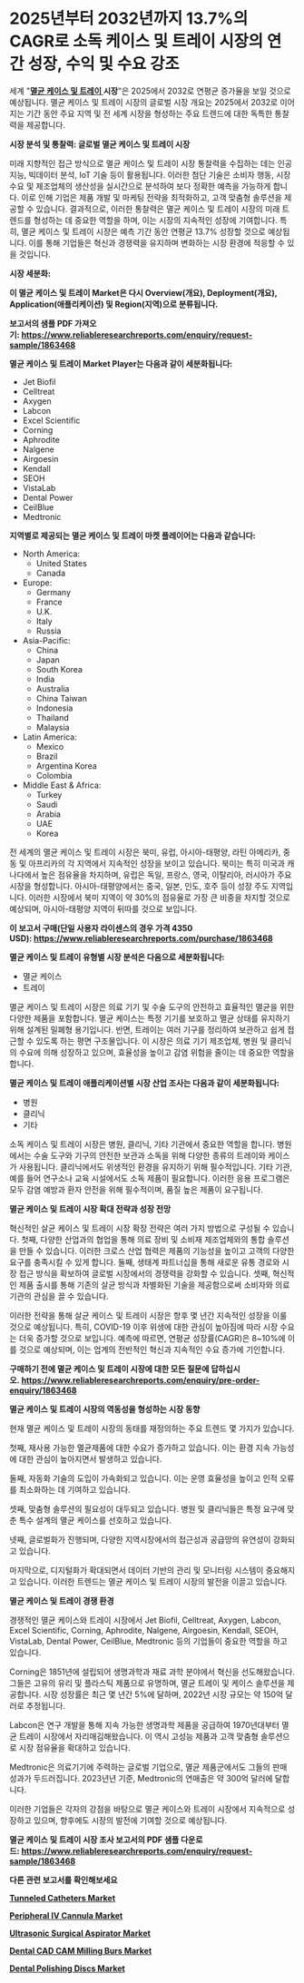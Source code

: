 <p><h1>2025년부터 2032년까지 13.7%의 CAGR로 소독 케이스 및 트레이 시장의 연간 성장, 수익 및 수요 강조</h1></p><p>세계 "<strong><a href="https://www.reliableresearchreports.com/sterilization-cases-and-trays-r1863468?utm_campaign=106&utm_medium=8&utm_source=Github&utm_content=ia&utm_term=04032025&utm_id=sterilization-cases-and-trays">멸균 케이스 및 트레이&nbsp;</a></strong><strong>시장</strong>"은 2025에서 2032로 연평균 증가율을 보일 것으로 예상됩니다. 멸균 케이스 및 트레이 시장의 글로벌 시장 개요는 2025에서 2032로 이어지는 기간 동안 주요 지역 및 전 세계 시장을 형성하는 주요 트렌드에 대한 독특한 통찰력을 제공합니다.</p>
<p><strong>시장 분석 및 통찰력: 글로벌 멸균 케이스 및 트레이 시장</strong></p>
<p><p>미래 지향적인 접근 방식으로 멸균 케이스 및 트레이 시장 통찰력을 수집하는 데는 인공지능, 빅데이터 분석, IoT 기술 등이 활용됩니다. 이러한 첨단 기술은 소비자 행동, 시장 수요 및 제조업체의 생산성을 실시간으로 분석하여 보다 정확한 예측을 가능하게 합니다. 이로 인해 기업은 제품 개발 및 마케팅 전략을 최적화하고, 고객 맞춤형 솔루션을 제공할 수 있습니다. 결과적으로, 이러한 통찰력은 멸균 케이스 및 트레이 시장의 미래 트렌드를 형성하는 데 중요한 역할을 하며, 이는 시장의 지속적인 성장에 기여합니다. 특히, 멸균 케이스 및 트레이 시장은 예측 기간 동안 연평균 13.7% 성장할 것으로 예상됩니다. 이를 통해 기업들은 혁신과 경쟁력을 유지하며 변화하는 시장 환경에 적응할 수 있을 것입니다.</p><a href="%7CAUTHORITHY_DOMAIN_URL%7C?utm_campaign=106&utm_medium=8&utm_source=Github&utm_content=ia&utm_term=04032025&utm_id=sterilization-cases-and-trays"></a></p>
<p><strong>시장 세분화:</strong></p>
<p><strong>이 멸균 케이스 및 트레이 Market은 다시 Overview(개요), Deployment(개요), Application(애플리케이션) 및 Region(지역)으로 분류됩니다.</strong></p>
<p><strong>보고서의 샘플 PDF 가져오기:&nbsp;<a href="https://www.reliableresearchreports.com/enquiry/request-sample/1863468?utm_campaign=106&utm_medium=8&utm_source=Github&utm_content=ia&utm_term=04032025&utm_id=sterilization-cases-and-trays">https://www.reliableresearchreports.com/enquiry/request-sample/1863468</a></strong><strong></strong></p>
<p><strong>멸균 케이스 및 트레이 Market Player는 다음과 같이 세분화됩니다:</strong></p>
<p><ul><li>Jet Biofil</li><li>Celltreat</li><li>Axygen</li><li>Labcon</li><li>Excel Scientific</li><li>Corning</li><li>Aphrodite</li><li>Nalgene</li><li>Airgoesin</li><li>Kendall</li><li>SEOH</li><li>VistaLab</li><li>Dental Power</li><li>CeilBlue</li><li>Medtronic</li></ul></p>
<p><strong>지역별로 제공되는 멸균 케이스 및 트레이 마켓 플레이어는 다음과 같습니다:</strong></p>
<p><ul>
    <li>
        North America:
        <ul>
            <li>United States</li>
            <li>Canada</li>
        </ul>
    </li>
    <li>
        Europe:
        <ul>
            <li>Germany</li>
            <li>France</li>
            <li>U.K.</li>
            <li>Italy</li>
            <li>Russia</li>
        </ul>
    </li>
    <li>
        Asia-Pacific:
        <ul>
            <li>China</li>
            <li>Japan</li>
            <li>South Korea</li>
            <li>India</li>
            <li>Australia</li>
            <li>China Taiwan</li>
            <li>Indonesia</li>
            <li>Thailand</li>
            <li>Malaysia</li>
        </ul>
    </li>
    <li>
        Latin America:
        <ul>
            <li>Mexico</li>
            <li>Brazil</li>
            <li>Argentina Korea</li>
            <li>Colombia</li>
        </ul>
    </li>
    <li>
        Middle East & Africa:
        <ul>
            <li>Turkey</li>
            <li>Saudi</li>
            <li>Arabia</li>
            <li>UAE</li>
            <li>Korea</li>
        </ul>
    </li>
    </ul></p>
<p><p>전 세계의 멸균 케이스 및 트레이 시장은 북미, 유럽, 아시아-태평양, 라틴 아메리카, 중동 및 아프리카의 각 지역에서 지속적인 성장을 보이고 있습니다. 북미는 특히 미국과 캐나다에서 높은 점유율을 차지하며, 유럽은 독일, 프랑스, 영국, 이탈리아, 러시아가 주요 시장을 형성합니다. 아시아-태평양에서는 중국, 일본, 인도, 호주 등이 성장 주도 지역입니다. 이러한 시장에서 북미 지역이 약 30%의 점유율로 가장 큰 비중을 차지할 것으로 예상되며, 아시아-태평양 지역이 뒤따를 것으로 보입니다.</p></p>
<p><strong>이 보고서 구매(단일 사용자 라이센스의 경우 가격 4350 USD):&nbsp;<a href="https://www.reliableresearchreports.com/purchase/1863468?utm_campaign=106&utm_medium=8&utm_source=Github&utm_content=ia&utm_term=04032025&utm_id=sterilization-cases-and-trays">https://www.reliableresearchreports.com/purchase/1863468</a></strong></p>
<p><strong>멸균 케이스 및 트레이 유형별 시장 분석은 다음으로 세분화됩니다:</strong></p>
<p><ul><li>멸균 케이스</li><li>트레이</li></ul></p>
<p><p>멸균 케이스 및 트레이 시장은 의료 기기 및 수술 도구의 안전하고 효율적인 멸균을 위한 다양한 제품을 포함합니다. 멸균 케이스는 특정 기기를 보호하고 멸균 상태를 유지하기 위해 설계된 밀폐형 용기입니다. 반면, 트레이는 여러 기구를 정리하여 보관하고 쉽게 접근할 수 있도록 하는 평면 구조물입니다. 이 시장은 의료 기기 제조업체, 병원 및 클리닉의 수요에 의해 성장하고 있으며, 효율성을 높이고 감염 위험을 줄이는 데 중요한 역할을 합니다.</p></p>
<p><strong>멸균 케이스 및 트레이 애플리케이션별 시장 산업 조사는 다음과 같이 세분화됩니다:</strong></p>
<p><ul><li>병원</li><li>클리닉</li><li>기타</li></ul></p>
<p><p>소독 케이스 및 트레이 시장은 병원, 클리닉, 기타 기관에서 중요한 역할을 합니다. 병원에서는 수술 도구와 기구의 안전한 보관과 소독을 위해 다양한 종류의 트레이와 케이스가 사용됩니다. 클리닉에서도 위생적인 환경을 유지하기 위해 필수적입니다. 기타 기관, 예를 들어 연구소나 교육 시설에서도 소독 제품이 필요합니다. 이러한 응용 프로그램은 모두 감염 예방과 환자 안전을 위해 필수적이며, 품질 높은 제품이 요구됩니다.</p></p>
<p><strong>멸균 케이스 및 트레이 시장 확대 전략과 성장 전망</strong></p>
<p><p>혁신적인 살균 케이스 및 트레이 시장 확장 전략은 여러 가지 방법으로 구성될 수 있습니다. 첫째, 다양한 산업과의 협업을 통해 의료 장비 및 소비재 제조업체와의 통합 솔루션을 만들 수 있습니다. 이러한 크로스 산업 협력은 제품의 기능성을 높이고 고객의 다양한 요구를 충족시킬 수 있게 합니다. 둘째, 생태계 파트너십을 통해 새로운 유통 경로와 시장 접근 방식을 확보하여 글로벌 시장에서의 경쟁력을 강화할 수 있습니다. 셋째, 혁신적인 제품 출시를 통해 기존의 살균 방식과 차별화된 기술을 제공함으로써 소비자와 의료 기관의 관심을 끌 수 있습니다. </p><p>이러한 전략을 통해 살균 케이스 및 트레이 시장은 향후 몇 년간 지속적인 성장을 이룰 것으로 예상됩니다. 특히, COVID-19 이후 위생에 대한 관심이 높아짐에 따라 시장 수요는 더욱 증가할 것으로 보입니다. 예측에 따르면, 연평균 성장률(CAGR)은 8~10%에 이를 것으로 예상되며, 이는 업계의 전반적인 혁신과 지속적인 수요 증가에 기인합니다.</p></p>
<p><strong>구매하기 전에 멸균 케이스 및 트레이 시장에 대한 모든 질문에 답하십시오.&nbsp;<a href="https://www.reliableresearchreports.com/enquiry/pre-order-enquiry/1863468?utm_campaign=106&utm_medium=8&utm_source=Github&utm_content=ia&utm_term=04032025&utm_id=sterilization-cases-and-trays">https://www.reliableresearchreports.com/enquiry/pre-order-enquiry/1863468</a></strong><strong></strong></p>
<p><strong>멸균 케이스 및 트레이 시장의 역동성을 형성하는 시장 동향</strong></p>
<p><p>현재 멸균 케이스 및 트레이 시장의 동태를 재정의하는 주요 트렌드 몇 가지가 있습니다. </p><p>첫째, 재사용 가능한 멸균제품에 대한 수요가 증가하고 있습니다. 이는 환경 지속 가능성에 대한 관심이 높아지면서 발생하고 있습니다. </p><p>둘째, 자동화 기술의 도입이 가속화되고 있습니다. 이는 운영 효율성을 높이고 인적 오류를 최소화하는 데 기여하고 있습니다. </p><p>셋째, 맞춤형 솔루션의 필요성이 대두되고 있습니다. 병원 및 클리닉들은 특정 요구에 맞춘 특수 설계의 멸균 케이스를 선호하고 있습니다. </p><p>넷째, 글로벌화가 진행되며, 다양한 지역시장에서의 접근성과 공급망의 유연성이 강화되고 있습니다. </p><p>마지막으로, 디지털화가 확대되면서 데이터 기반의 관리 및 모니터링 시스템이 중요해지고 있습니다. 이러한 트렌드는 멸균 케이스 및 트레이 시장의 발전을 이끌고 있습니다.</p></p>
<p><strong>멸균 케이스 및 트레이 경쟁 환경</strong></p>
<p><p>경쟁적인 멸균 케이스와 트레이 시장에서 Jet Biofil, Celltreat, Axygen, Labcon, Excel Scientific, Corning, Aphrodite, Nalgene, Airgoesin, Kendall, SEOH, VistaLab, Dental Power, CeilBlue, Medtronic 등의 기업들이 중요한 역할을 하고 있습니다. </p><p>Corning은 1851년에 설립되어 생명과학과 재료 과학 분야에서 혁신을 선도해왔습니다. 그들은 고유의 유리 및 플라스틱 제품으로 유명하며, 멸균 트레이 및 케이스 솔루션을 제공합니다. 시장 성장률은 최근 몇 년간 5%에 달하며, 2022년 시장 규모는 약 150억 달러로 추정됩니다.</p><p>Labcon은 연구 개발을 통해 지속 가능한 생명과학 제품을 공급하여 1970년대부터 멸균 트레이 시장에서 자리매김해왔습니다. 이 역시 고성능 제품과 고객 맞춤형 솔루션으로 시장 점유율을 확대하고 있습니다.</p><p>Medtronic은 의료기기에 주력하는 글로벌 기업으로, 멸균 제품군에서도 그들의 판매 성과가 두드러집니다. 2023년년 기준, Medtronic의 연매출은 약 300억 달러에 달합니다.</p><p>이러한 기업들은 각자의 강점을 바탕으로 멸균 케이스와 트레이 시장에서 지속적으로 성장하고 있으며, 향후에도 시장의 발전에 기여할 것으로 예상됩니다.</p></p>
<p><strong>멸균 케이스 및 트레이 시장 조사 보고서의 PDF 샘플 다운로드:&nbsp;<a href="https://www.reliableresearchreports.com/enquiry/request-sample/1863468?utm_campaign=106&utm_medium=8&utm_source=Github&utm_content=ia&utm_term=04032025&utm_id=sterilization-cases-and-trays">https://www.reliableresearchreports.com/enquiry/request-sample/1863468</a></strong></p>
<p><strong></strong></p>
<p><strong></strong></p>
<p><strong></strong></p>
<p><strong></strong></p>
<p><strong>다른 관련 보고서를 확인해보세요</strong></p>
<p><strong><p><a href="https://github.com/sderolza/Market-Research-Report-List-1/blob/main/tunneled-catheters-market.md?utm_campaign=106&utm_medium=8&utm_source=Github&utm_content=ia&utm_term=04032025&utm_id=sterilization-cases-and-trays">Tunneled Catheters Market</a></p><p><a href="https://github.com/ijffseandy/Market-Research-Report-List-1/blob/main/peripheral-iv-cannula-market.md?utm_campaign=106&utm_medium=8&utm_source=Github&utm_content=ia&utm_term=04032025&utm_id=sterilization-cases-and-trays">Peripheral IV Cannula Market</a></p><p><a href="https://github.com/daphnyvashdi/Market-Research-Report-List-1/blob/main/ultrasonic-surgical-aspirator-market.md?utm_campaign=106&utm_medium=8&utm_source=Github&utm_content=ia&utm_term=04032025&utm_id=sterilization-cases-and-trays">Ultrasonic Surgical Aspirator Market</a></p><p><a href="https://github.com/voigttyagi/Market-Research-Report-List-1/blob/main/dental-cad-cam-milling-burs-market.md?utm_campaign=106&utm_medium=8&utm_source=Github&utm_content=ia&utm_term=04032025&utm_id=sterilization-cases-and-trays">Dental CAD CAM Milling Burs Market</a></p><p><a href="https://github.com/jenithschijf/Market-Research-Report-List-1/blob/main/dental-polishing-discs-market.md?utm_campaign=106&utm_medium=8&utm_source=Github&utm_content=ia&utm_term=04032025&utm_id=sterilization-cases-and-trays">Dental Polishing Discs Market</a></p></strong></p>